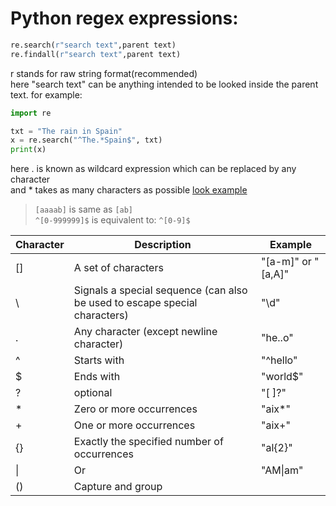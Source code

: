 # Python regex expressions:  
```python
re.search(r"search text",parent text)
re.findall(r"search text",parent text) 
```

r stands for raw string format(recommended)  
here "search text" can be anything intended to be looked inside the parent text. for example:  


```python
import re

txt = "The rain in Spain"
x = re.search("^The.*Spain$", txt)
print(x)
```

here . is known as wildcard expression which can be replaced by any character  
and * takes as many characters as possible [look example](https://github.com/Dude-901/Google-IT-Automation-with-Python/blob/master/Using%20python%20to%20interact%20with%20operating%20system/repetition%20qualifiers.py)  
>`[aaaab]` is same as `[ab]`  
> `^[0-999999]$` is equivalent to: `^[0-9]$`  

Character |	Description |	Example 
--------- | ----------- | ---------
[] |	A set of characters |	"[a-m]" or "[a,A]"
\ |	Signals a special sequence (can also be used to escape special characters) |	"\d"	
. |	Any character (except newline character) |	"he..o"	
^ |	Starts with |	"^hello"	
$ |	Ends with |	"world$"	
? |	optional |	"[ ]?"	
\* |	Zero or more occurrences |	"aix*"	
\+	| One or more occurrences |	"aix+"	
{} |	Exactly the specified number of occurrences |	"al{2}"	
\| |	Or |	"AM\|am"	
() |	Capture and group
 
